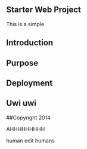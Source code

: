 ## Starter Web Project

This is a simple

## Introduction

## Purpose

## Deployment

## Uwi uwi

##Copyright
2014




AHHHHHHHHH


human
edit humans